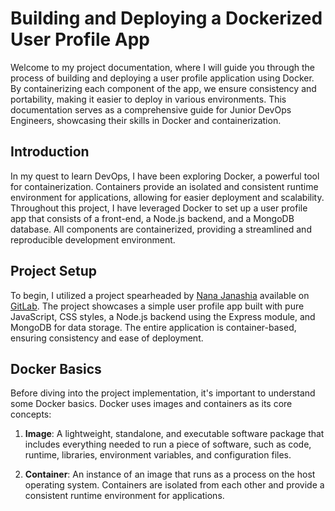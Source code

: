 # Building and Deploying a Dockerized User Profile App
Welcome to my project documentation, where I will guide you through the process of building and deploying a user profile application using Docker. By containerizing each component of the app, we ensure consistency and portability, making it easier to deploy in various environments. This documentation serves as a comprehensive guide for Junior DevOps Engineers, showcasing their skills in Docker and containerization.

## Introduction
In my quest to learn DevOps, I have been exploring Docker, a powerful tool for containerization. Containers provide an isolated and consistent runtime environment for applications, allowing for easier deployment and scalability. Throughout this project, I have leveraged Docker to set up a user profile app that consists of a front-end, a Node.js backend, and a MongoDB database. All components are containerized, providing a streamlined and reproducible development environment.


## Project Setup
To begin, I utilized a project spearheaded by [Nana Janashia](https://www.linkedin.com/in/nana-janashia/?originalSubdomain=at) available on [GitLab](https://gitlab.com/nanuchi/developing-with-docker). The project showcases a simple user profile app built with pure JavaScript, CSS styles, a Node.js backend using the Express module, and MongoDB for data storage. The entire application is container-based, ensuring consistency and ease of deployment.

## Docker Basics
Before diving into the project implementation, it's important to understand some Docker basics. Docker uses images and containers as its core concepts:

1. **Image**: A lightweight, standalone, and executable software package that includes everything needed to run a piece of software, such as code, runtime, libraries, environment variables, and configuration files.

2. **Container**: An instance of an image that runs as a process on the host operating system. Containers are isolated from each other and provide a consistent runtime environment for applications.

